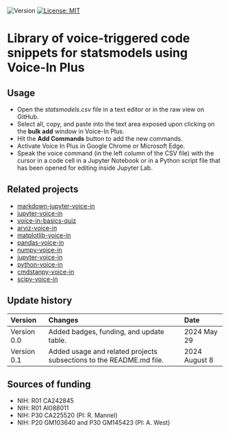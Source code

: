 ![Version](https://img.shields.io/static/v1?label=statmodels-voice-in&message=0.1&color=brightcolor)
[![License: MIT](https://img.shields.io/badge/License-MIT-blue.svg)](https://opensource.org/licenses/MIT)


# Library of voice-triggered code snippets for statsmodels using Voice-In Plus

## Usage

- Open the *statsmodels.csv* file in a text editor or in the raw view on GitHub.
- Select all, copy, and paste into the text area exposed upon clicking on the **bulk add** window in Voice-In Plus.
- Hit the **Add Commands** button to add the new commands.
- Activate Voice In Plus in Google Chrome or Microsoft Edge.
- Speak the voice command (in the left column of the CSV file) with the cursor in a code cell in a Jupyter Notebook or in a Python script file that has been opened for editing inside Jupyter Lab.


## Related projects

- [markdown-jupyter-voice-in](https://github.com/MooersLab/markdown-jupyter-voice-in)
- [jupyter-voice-in](https://github.com/MooersLab/jupyter-voice-in)
- [voice-in-basics-quiz](https://github.com/MooersLab/voice-in-basics-quiz)
- [arviz-voice-in](https://github.com/MooersLab/arviz-voice-in)
- [matplotlib-voice-in](https://github.com/MooersLab/matplotlib-voice-in)
- [pandas-voice-in](https://github.com/MooersLab/pandas-voice-in)
- [numpy-voice-in](https://github.com/MooersLab/numpy-voice-in)
- [jupyter-voice-in](https://github.com/MooersLab/jupyter-voice-in)
- [python-voice-in](https://github.com/MooersLab/python-voice-in)
- [cmdstanpy-voice-in](https://github.com/MooersLab/cmdstanpy-voice-in)
- [scipy-voice-in](https://github.com/MooersLab/scipy-voice-in)


## Update history

|Version      | Changes                                                                                                                                  | Date                 |
|:-----------|:------------------------------------------------------------------------------------------------------------------------------------------|:--------------------|
| Version 0.0 |   Added badges, funding, and update table.                                                                                                 | 2024 May 29         |
| Version 0.1 |   Added usage and related projects subsections to the README.md file.                                                                    | 2024 August 8         |



## Sources of funding

- NIH: R01 CA242845
- NIH: R01 AI088011
- NIH: P30 CA225520 (PI: R. Mannel)
- NIH: P20 GM103640 and P30 GM145423 (PI: A. West)
